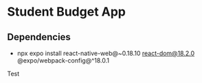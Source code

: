 # Student Budget App


## Dependencies

- npx expo install react-native-web@~0.18.10 react-dom@18.2.0 @expo/webpack-config@^18.0.1


Test